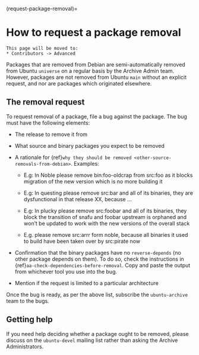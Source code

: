 (request-package-removal)=
# How to request a package removal

```{note}
This page will be moved to:
* Contributors -> Advanced
```

Packages that are removed from Debian are semi-automatically removed from
Ubuntu `universe` on a regular basis by the Archive Admin team. However, packages
are not removed from Ubuntu `main` without an explicit request, and nor are
packages which originated elsewhere.

## The removal request

To request removal of a package, file a bug against the package. The bug must
have the following elements:

* The release to remove it from

* What source and binary packages you expect to be removed

* A rationale for {ref}`why they should be removed <other-source-removals-from-debian>`. Examples:

  * E.g: In Noble please remove bin:foo-oldcrap from src:foo as it blocks migration of the new version which is no more building it

  * E.g: In questing please remove src:bar and all of its binaries, they are dysfunctional in that release XX, because …

  * E.g: In plucky please remove src:foobar and all of its binaries, they block the transition of snafu and foobar upstream is orphaned and won’t be updated to work with the new versions of the overall stack

  * E.g. please remove src:arrr form noble, because all binaries it used to build have been taken over by src:pirate now

* Confirmation that the binary packages have no `reverse-depends` (no other package
  depends on them). To do so, check the instructions in {ref}`aa-check-dependencies-before-removal`.
  Copy and paste the output from whichever tool you use into the bug.

* Mention if the request is limited to a particular architecture

Once the bug is ready, as per the above list, subscribe the `ubuntu-archive`
team to the bugs.

## Getting help

If you need help deciding whether a package ought to be removed,
please discuss on the `ubuntu-devel` mailing list rather than asking the
Archive Administrators.


